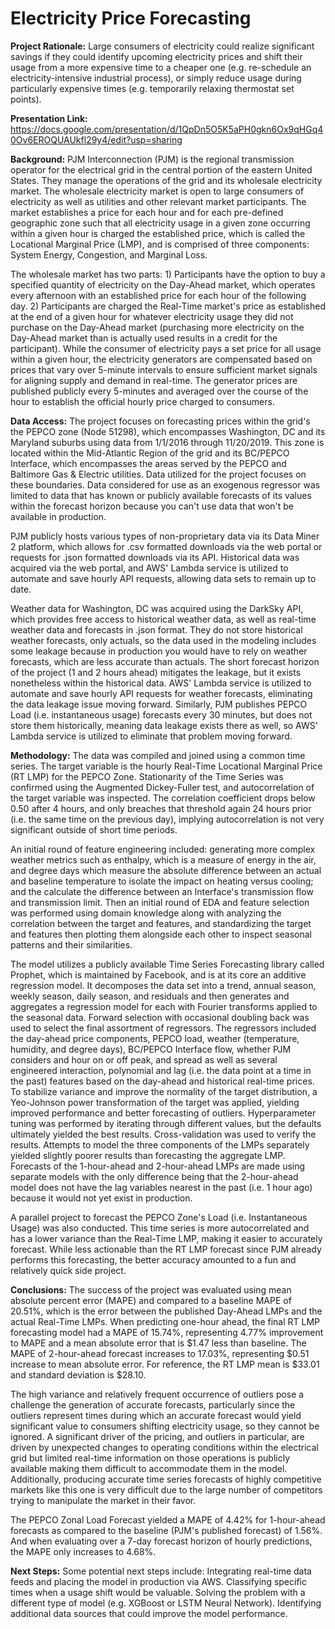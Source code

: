 # Electricity Price Forecasting
  
**Project Rationale:** Large consumers of electricity could realize significant savings if they could identify upcoming electricity prices and shift their usage from a more expensive time to a cheaper one (e.g. re-schedule an electricity-intensive industrial process), or simply reduce usage during particularly expensive times (e.g. temporarily relaxing thermostat set points).
  
**Presentation Link:** https://docs.google.com/presentation/d/1QpDn5O5K5aPH0gkn6Ox9qHGq40Ov6EROQUAUkfl29y4/edit?usp=sharing
  
**Background:** PJM Interconnection (PJM) is the regional transmission operator for the electrical grid in the central portion of the eastern United States. They manage the operations of the grid and its wholesale electricity market. The wholesale electricity market is open to large consumers of electricity as well as utilities and other relevant market participants. The market establishes a price for each hour and for each pre-defined geographic zone such that all electricity usage in a given zone occurring within a given hour is charged the established price, which is called the Locational Marginal Price (LMP), and is comprised of three components: System Energy, Congestion, and Marginal Loss.  
  
The wholesale market has two parts: 1) Participants have the option to buy a specified quantity of electricity on the Day-Ahead market, which operates every afternoon with an established price for each hour of the following day. 2) Participants are charged the Real-Time market's price as established at the end of a given hour for whatever electricity usage they did not purchase on the Day-Ahead market (purchasing more electricity on the Day-Ahead market than is actually used results in a credit for the participant). While the consumer of electricity pays a set price for all usage within a given hour, the electricity generators are compensated based on prices that vary over 5-minute intervals to ensure sufficient market signals for aligning supply and demand in real-time. The generator prices are published publicly every 5-minutes and averaged over the course of the hour to establish the official hourly price charged to consumers.
  
**Data Access:** The project focuses on forecasting prices within the grid's the PEPCO zone (Node 51298), which encompasses Washington, DC and its Maryland suburbs using data from 1/1/2016 through 11/20/2019. This zone is located within the Mid-Atlantic Region of the grid and its BC/PEPCO Interface, which encompasses the areas served by the PEPCO and Baltimore Gas & Electric utilities. Data utilized for the project focuses on these boundaries. Data considered for use as an exogenous regressor was limited to data that has known or publicly available forecasts of its values within the forecast horizon because you can't use data that won't be available in production.
  
PJM publicly hosts various types of non-proprietary data via its Data Miner 2 platform, which allows for .csv formatted downloads via the web portal or requests for .json formatted downloads via its API. Historical data was acquired via the web portal, and AWS' Lambda service is utilized to automate and save hourly API requests, allowing data sets to remain up to date.
  
Weather data for Washington, DC was acquired using the DarkSky API, which provides free access to historical weather data, as well as real-time weather data and forecasts in .json format. They do not store historical weather forecasts, only actuals, so the data used in the modeling includes some leakage because in production you would have to rely on weather forecasts, which are less accurate than actuals. The short forecast horizon of the project (1 and 2 hours ahead) mitigates the leakage, but it exists nonetheless within the historical data. AWS' Lambda service is utilized to automate and save hourly API requests for weather forecasts, eliminating the data leakage issue moving forward. Similarly, PJM publishes PEPCO Load (i.e. instantaneous usage) forecasts every 30 minutes, but does not store them historically, meaning data leakage exists there as well, so AWS' Lambda service is utilized to eliminate that problem moving forward.
  
**Methodology:** The data was compiled and joined using a common time series. The target variable is the hourly Real-Time Locational Marginal Price (RT LMP) for the PEPCO Zone. Stationarity of the Time Series was confirmed using the Augmented Dickey-Fuller test, and autocorrelation of the target variable was inspected. The correlation coefficient drops below 0.50 after 4 hours, and only breaches that threshold again 24 hours prior (i.e. the same time on the previous day), implying autocorrelation is not very significant outside of short time periods.
  
An initial round of feature engineering included: generating more complex weather metrics such as enthalpy, which is a measure of energy in the air, and degree days which measure the absolute difference between an actual and baseline temperature to isolate the impact on heating versus cooling; and the calculate the difference between an Interface's transmission flow and transmission limit. Then an initial round of EDA and feature selection was performed using domain knowledge along with analyzing the correlation between the target and features, and standardizing the target and features then plotting them alongside each other to inspect seasonal patterns and their similarities.
  
The model utilizes a publicly available Time Series Forecasting library called Prophet, which is maintained by Facebook, and is at its core an additive regression model. It decomposes the data set into a trend, annual season, weekly season, daily season, and residuals and then generates and aggregates a regression model for each with Fourier transforms applied to the seasonal data. Forward selection with occasional doubling back was used to select the final assortment of regressors. The regressors included the day-ahead price components, PEPCO load, weather (temperature, humidity, and degree days), BC/PEPCO Interface flow, whether PJM considers and hour on or off peak, and spread as well as several engineered interaction, polynomial and lag (i.e. the data point at a time in the past) features based on the day-ahead and historical real-time prices. To stabilize variance and improve the normality of the target distribution, a Yeo-Johnson power transformation of the target was applied, yielding improved performance and better forecasting of outliers. Hyperparameter tuning was performed by iterating through different values, but the defaults ultimately yielded the best results. Cross-validation was used to verify the results. Attempts to model the three components of the LMPs separately yielded slightly poorer results than forecasting the aggregate LMP. Forecasts of the 1-hour-ahead and 2-hour-ahead LMPs are made using separate models with the only difference being that the 2-hour-ahead model does not have the lag variables nearest in the past (i.e. 1 hour ago) because it would not yet exist in production.
  
A parallel project to forecast the PEPCO Zone's Load (i.e. Instantaneous Usage) was also conducted. This time series is more autocorrelated and has a lower variance than the Real-Time LMP, making it easier to accurately forecast. While less actionable than the RT LMP forecast since PJM already performs this forecasting, the better accuracy amounted to a fun and relatively quick side project.
  
**Conclusions:** The success of the project was evaluated using mean absolute percent error (MAPE) and compared to a baseline MAPE of 20.51%, which is the error between the published Day-Ahead LMPs and the actual Real-Time LMPs. When predicting one-hour ahead, the final RT LMP forecasting model had a MAPE of 15.74%, representing 4.77% improvement to MAPE and a mean absolute error that is $1.47 less than baseline. The MAPE of 2-hour-ahead forecast increases to 17.03%, representing $0.51 increase to mean absolute error. For reference, the RT LMP mean is $33.01 and standard deviation is $28.10. 
  
The high variance and relatively frequent occurrence of outliers pose a challenge the generation of accurate forecasts, particularly since the outliers represent times during which an accurate forecast would yield significant value to consumers shifting electricity usage, so they cannot be ignored. A significant driver of the pricing, and outliers in particular, are driven by unexpected changes to operating conditions within the electrical grid but limited real-time information on those operations is publicly available making them difficult to accommodate them in the model. Additionally, producing accurate time series forecasts of highly competitive markets like this one is very difficult due to the large number of competitors trying to manipulate the market in their favor.
  
The PEPCO Zonal Load Forecast yielded a MAPE of 4.42% for 1-hour-ahead forecasts as compared to the baseline (PJM's published forecast) of 1.56%. And when evaluating over a 7-day forecast horizon of hourly predictions, the MAPE only increases to 4.68%.
  
**Next Steps:** Some potential next steps include: Integrating real-time data feeds and placing the model in production via AWS. Classifying specific times when a usage shift would be valuable. Solving the problem with a different type of model (e.g. XGBoost or LSTM Neural Network). Identifying additional data sources that could improve the model performance.
